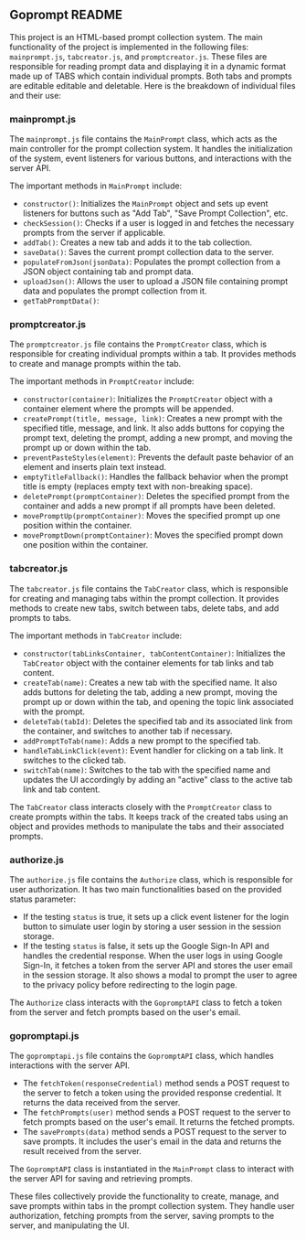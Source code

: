 ## Goprompt README

This project is an HTML-based prompt collection system. The main functionality of the project is implemented in the following files: `mainprompt.js`, `tabcreator.js`, and `promptcreator.js`. These files are responsible for reading prompt data and displaying it in a dynamic format made up of TABS which contain individual prompts. Both tabs and prompts are editable editable and deletable. Here is the breakdown of individual files and their use:

### mainprompt.js

The `mainprompt.js` file contains the `MainPrompt` class, which acts as the main controller for the prompt collection system. It handles the initialization of the system, event listeners for various buttons, and interactions with the server API.

The important methods in `MainPrompt` include:

- `constructor()`: Initializes the `MainPrompt` object and sets up event listeners for buttons such as "Add Tab", "Save Prompt Collection", etc.
- `checkSession()`: Checks if a user is logged in and fetches the necessary prompts from the server if applicable.
- `addTab()`: Creates a new tab and adds it to the tab collection.
- `saveData()`: Saves the current prompt collection data to the server.
- `populateFromJson(jsonData)`: Populates the prompt collection from a JSON object containing tab and prompt data.
- `uploadJson()`: Allows the user to upload a JSON file containing prompt data and populates the prompt collection from it.
- `getTabPromptData()`:


### promptcreator.js

The `promptcreator.js` file contains the `PromptCreator` class, which is responsible for creating individual prompts within a tab. It provides methods to create and manage prompts within the tab.

The important methods in `PromptCreator` include:

- `constructor(container)`: Initializes the `PromptCreator` object with a container element where the prompts will be appended.
- `createPrompt(title, message, link)`: Creates a new prompt with the specified title, message, and link. It also adds buttons for copying the prompt text, deleting the prompt, adding a new prompt, and moving the prompt up or down within the tab.
- `preventPasteStyles(element)`: Prevents the default paste behavior of an element and inserts plain text instead.
- `emptyTitleFallback()`: Handles the fallback behavior when the prompt title is empty (replaces empty text with non-breaking space).
- `deletePrompt(promptContainer)`: Deletes the specified prompt from the container and adds a new prompt if all prompts have been deleted.
- `movePromptUp(promptContainer)`: Moves the specified prompt up one position within the container.
- `movePromptDown(promptContainer)`: Moves the specified prompt down one position within the container.

### tabcreator.js

The `tabcreator.js` file contains the `TabCreator` class, which is responsible for creating and managing tabs within the prompt collection. It provides methods to create new tabs, switch between tabs, delete tabs, and add prompts to tabs.

The important methods in `TabCreator` include:

- `constructor(tabLinksContainer, tabContentContainer)`: Initializes the `TabCreator` object with the container elements for tab links and tab content.
- `createTab(name)`: Creates a new tab with the specified name. It also adds buttons for deleting the tab, adding a new prompt, moving the prompt up or down within the tab, and opening the topic link associated with the prompt.
- `deleteTab(tabId)`: Deletes the specified tab and its associated link from the container, and switches to another tab if necessary.
- `addPromptToTab(name)`: Adds a new prompt to the specified tab.
- `handleTabLinkClick(event)`: Event handler for clicking on a tab link. It switches to the clicked tab.
- `switchTab(name)`: Switches to the tab with the specified name and updates the UI accordingly by adding an "active" class to the active tab link and tab content.

The `TabCreator` class interacts closely with the `PromptCreator` class to create prompts within the tabs. It keeps track of the created tabs using an object and provides methods to manipulate the tabs and their associated prompts.


### authorize.js

The `authorize.js` file contains the `Authorize` class, which is responsible for user authorization. It has two main functionalities based on the provided status parameter:

- If the testing `status` is true, it sets up a click event listener for the login button to simulate user login by storing a user session in the session storage.
- If the testing `status` is false, it sets up the Google Sign-In API and handles the credential response. When the user logs in using Google Sign-In, it fetches a token from the server API and stores the user email in the session storage. It also shows a modal to prompt the user to agree to the privacy policy before redirecting to the login page. 

The `Authorize` class interacts with the `GopromptAPI` class to fetch a token from the server and fetch prompts based on the user's email.

### gopromptapi.js

The `gopromptapi.js` file contains the `GopromptAPI` class, which handles interactions with the server API.

- The `fetchToken(responseCredential)` method sends a POST request to the server to fetch a token using the provided response credential. It returns the data received from the server.
- The `fetchPrompts(user)` method sends a POST request to the server to fetch prompts based on the user's email. It returns the fetched prompts.
- The `savePrompts(data)` method sends a POST request to the server to save prompts. It includes the user's email in the data and returns the result received from the server.

The `GopromptAPI` class is instantiated in the `MainPrompt` class to interact with the server API for saving and retrieving prompts.

These files collectively provide the functionality to create, manage, and save prompts within tabs in the prompt collection system. They handle user authorization, fetching prompts from the server, saving prompts to the server, and manipulating the UI.
